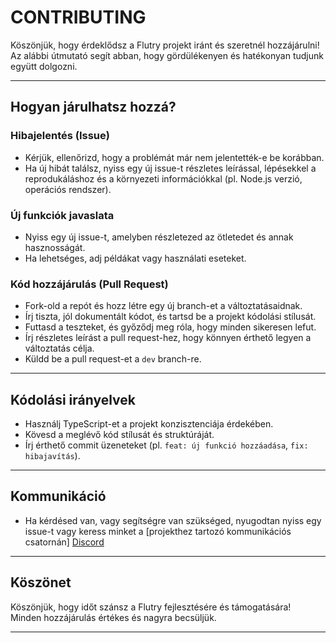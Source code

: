 # CONTRIBUTING

Köszönjük, hogy érdeklődsz a Flutry projekt iránt és szeretnél hozzájárulni!  
Az alábbi útmutató segít abban, hogy gördülékenyen és hatékonyan tudjunk együtt dolgozni.

---

## Hogyan járulhatsz hozzá?

### Hibajelentés (Issue)

- Kérjük, ellenőrizd, hogy a problémát már nem jelentették-e be korábban.
- Ha új hibát találsz, nyiss egy új issue-t részletes leírással, lépésekkel a reprodukáláshoz és a környezeti információkkal (pl. Node.js verzió, operációs rendszer).

### Új funkciók javaslata

- Nyiss egy új issue-t, amelyben részletezed az ötletedet és annak hasznosságát.
- Ha lehetséges, adj példákat vagy használati eseteket.

### Kód hozzájárulás (Pull Request)

- Fork-old a repót és hozz létre egy új branch-et a változtatásaidnak.
- Írj tiszta, jól dokumentált kódot, és tartsd be a projekt kódolási stílusát.
- Futtasd a teszteket, és győződj meg róla, hogy minden sikeresen lefut.
- Írj részletes leírást a pull request-hez, hogy könnyen érthető legyen a változtatás célja.
- Küldd be a pull request-et a `dev` branch-re.

---

## Kódolási irányelvek

- Használj TypeScript-et a projekt konzisztenciája érdekében.
- Kövesd a meglévő kód stílusát és struktúráját.
- Írj érthető commit üzeneteket (pl. `feat: új funkció hozzáadása`, `fix: hibajavítás`).

---

## Kommunikáció

- Ha kérdésed van, vagy segítségre van szükséged, nyugodtan nyiss egy issue-t vagy keress minket a [projekthez tartozó kommunikációs csatornán] [Discord](https://discord.gg/j6JFuvBGbn)

---

## Köszönet

Köszönjük, hogy időt szánsz a Flutry fejlesztésére és támogatására!  
Minden hozzájárulás értékes és nagyra becsüljük.

---

